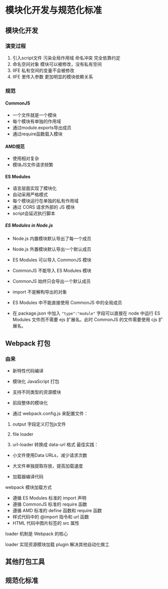 # **模块化开发与规范化标准**
## 模块化开发
### 演变过程
1. 引入script文件
污染全局作用域
命名冲突
完全依靠约定
2. 命名空间对象
模块可以被修改，没有私有空间
3. IIFE
私有空间的变量不会被修改
4. IIFE 里传入参数
更加明显的模块依赖关系

### 规范
#### CommonJS
- 一个文件就是一个模块
- 每个模块有单独的作用域
- 通过module.exports导出成员
- 通过require函数载入模块

#### AMD规范
- 使用相对复杂
- 模块JS文件请求频繁

#### ES Modules
- 语言层面实现了模块化
- 自动采用严格模式
- 每个模块运行在单独的私有作用域
- 通过 CORS 请求外部的 JS 模块
- script会延迟执行脚本

##### ES Modules in Node.js
- Node.js 内置模块默认导出了每一个成员
- Node.js 外置模块默认导出一个默认成员

- ES Modules 可以导入 CommonJS 模块
- CommonJS 不能导入 ES Modules 模块
- CommonJS 始终只会导出一个默认成员
- import 不是解构导出的对象

- ES Modules 中不能直接使用 CommonJS 中的全局成员
- 在 package.json 中加入 `"type":"module"` 字段可以直接在 node 中运行 ES Modules 文件而不需要 ejs 扩展名。此时 CommonJS 的文件需要使用 cjs 扩展名。


## Webpack 打包
### 由来
- 新特性代码编译
- 模块化 JavaScript 打包
- 支持不同类型的资源模块

- 前段整体的模块化

- 通过 webpack.config.js 来配置文件：
1. output 字段定义打包js文件
2. file loader 

3. url-loader 转换成 data-url 格式
最佳实践：
- 小文件使用Data URLs，减少请求次数
- 大文件单独提取存放，提高加载速度

- 加载器编译代码

webpack 模块加载方式
- 遵循 ES Modules 标准的 import 声明
- 遵循 CommonJS 标准的 require 函数
- 遵循 AMD 标准的 define 函数和 require 函数
- 样式代码中的 @import 指令和 url 函数
- HTML 代码中图片标签的 src 属性

loader 机制是 Webpack 的核心

loader 实现资源模块加载
plugin 解决其他自动化做工

## 其他打包工具

## 规范化标准
